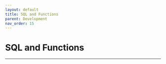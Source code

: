 ```yaml
---
layout: default
title: SQL and Functions
parent: Development
nav_order: 15
---
```


# SQL and Functions

---
